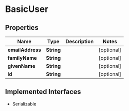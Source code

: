 

# BasicUser


## Properties

| Name | Type | Description | Notes |
|------------ | ------------- | ------------- | -------------|
|**emailAddress** | **String** |  |  [optional] |
|**familyName** | **String** |  |  [optional] |
|**givenName** | **String** |  |  [optional] |
|**id** | **String** |  |  [optional] |


## Implemented Interfaces

* Serializable

